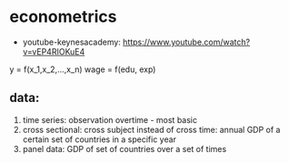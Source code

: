 # econometrics
- youtube-keynesacademy: https://www.youtube.com/watch?v=vEP4RIOKuE4

y = f(x_1,x_2,...,x_n)
wage = f(edu, exp)

## data:
1. time series: observation overtime - most basic
2. cross sectional: cross subject instead of cross time: annual GDP of a certain set of countries in a specific year
3. panel data: GDP of set of countries over a set of times


